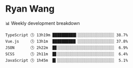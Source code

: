 # Ryan Wang

 <!-- waka-box start -->
📊 Weekly development breakdown
```text
TypeScript 🕓 13h19m ██████████▍░░░░░░░░░░░░░░░░ 38.7%
Vue.js     🕓 13h1m  ██████████▏░░░░░░░░░░░░░░░░ 37.8%
JSON       🕓 2h22m  █▊░░░░░░░░░░░░░░░░░░░░░░░░░  6.9%
SCSS       🕓 2h11m  █▋░░░░░░░░░░░░░░░░░░░░░░░░░  6.4%
JavaScript 🕓 1h45m  █▍░░░░░░░░░░░░░░░░░░░░░░░░░  5.1%
```
<!-- Powered by https://github.com/YouEclipse/waka-box-go . -->
<!-- waka-box end -->